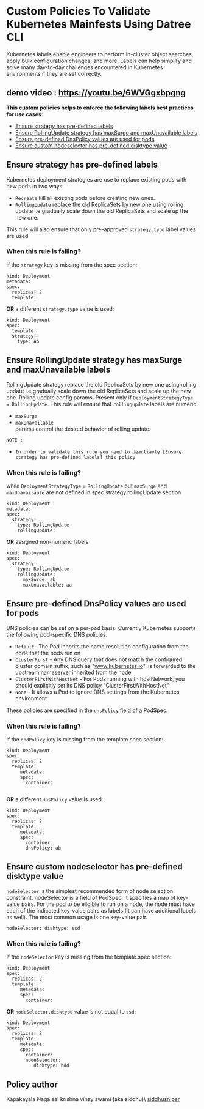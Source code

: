 
# Custom Policies To Validate Kubernetes Mainfests Using Datree CLI

Kubernetes labels enable engineers to perform in-cluster object searches, apply bulk configuration changes, and more. Labels can help simplify and solve many day-to-day challenges encountered in Kubernetes environments if they are set correctly.


## demo video : https://youtu.be/6WVGgxbpgng

__This custom policies helps to enforce the following labels best practices for use cases:__
* [Ensure strategy has pre-defined labels ](#ensure-strategy-has-pre-defined-labels)
* [Ensure RollingUpdate strategy has maxSurge and maxUnavailable labels](#ensure-RollingUpdate-strategy-has-maxSurge-and-maxUnavailable-labels)
* [Ensure pre-defined DnsPolicy values are used for pods](#ensure-pre-defined-DnsPolicy-values-are-used-for-pods)
* [Ensure custom nodeselector has pre-defined disktype value](#ensure-custom-nodeselector-has-pre-defined-disktype-value)


## Ensure strategy has pre-defined labels 
Kubernetes deployment strategies are use to replace existing pods with new pods in two ways.
* `Recreate` kill all existing pods before creating new ones.
* `RollingUpdate` replace the old ReplicaSets by new one using rolling update i.e gradually scale down the old ReplicaSets and scale up the new one.

This rule will also ensure that only pre-approved `strategy.type` label values are used
### When this rule is failing?
If the `strategy` key is missing from the spec section:  
```
kind: Deployment
metadata:
spec:
  replicas: 2
  template:
```

__OR__ a different `strategy.type` value is used:
```
kind: Deployment
spec:
  template:
  strategy:
    type: Ab
```


## Ensure RollingUpdate strategy has maxSurge and maxUnavailable labels
RollingUpdate strategy replace the old ReplicaSets by new one using rolling update i.e gradually scale down the old ReplicaSets and scale up the new one.
Rolling update config params. Present only if `DeploymentStrategyType = RollingUpdate`. This rule will ensure that `rollingupdate` labels are numeric
* `maxSurge`
* `maxUnavailable`  
params control the desired behavior of rolling update.

`NOTE : `
* `In order to validate this rule you need to deactiavte [Ensure strategy has pre-defined labels] this policy `
### When this rule is failing?
while `DeploymentStrategyType` = `RollingUpdate` but `maxSurge` and `maxUnavailable`  are not defined in spec.strategy.rollingUpdate section
```
kind: Deployment
metadata:
spec:
  strategy:
    type: RollingUpdate
    rollingUpdate:
```
__OR__ assigned non-numeric labels

```
kind: Deployment
spec:
  strategy:
    type: RollingUpdate
    rollingUpdate:
      maxSurge: ab
      maxUnavailable: aa
```


## Ensure pre-defined DnsPolicy values are used for pods
DNS policies can be set on a per-pod basis. Currently Kubernetes supports the following pod-specific DNS policies. 
* `Default`- The Pod inherits the name resolution configuration from the node that the pods run on
* `ClusterFirst` - Any DNS query that does not match the configured cluster domain suffix, such as "www.kubernetes.io", is forwarded to the upstream nameserver inherited      from the node
* `ClusterFirstWithHostNet` - For Pods running with hostNetwork, you should explicitly set its DNS policy "ClusterFirstWithHostNet"
* `None` -  It allows a Pod to ignore DNS settings from the Kubernetes environment

These policies are specified in the `dnsPolicy` field of a PodSpec.

### When this rule is failing?
If the `dndPolicy` key is missing from the template.spec section:
```
kind: Deployment
spec:
  replicas: 2
  template:
     metadata:
     spec:
       container:
       
```
__OR__ a different `dnsPolicy` value is used:
```
kind: Deployment
spec:
  replicas: 2
  template:
     metadata:
     spec:
       container:
       dnsPolicy: ab
```

## Ensure custom nodeselector has pre-defined disktype value
`nodeSelector` is the simplest recommended form of node selection constraint. nodeSelector is a field of PodSpec. It specifies a map of key-value pairs. For the pod to be eligible to run on a node, the node must have each of the indicated key-value pairs as labels (it can have additional labels as well). The most common usage is one key-value pair.

`nodeSelector:
   disktype: ssd`   
### When this rule is failing?
If the `nodeSelector` key is missing from the template.spec section:
```
kind: Deployment
spec:
  replicas: 2
  template:
     metadata:
     spec:
       container:
```
__OR__ `nodeSelector.disktype` value is not equal to `ssd`:
```
kind: Deployment
spec:
  replicas: 2
  template:
     metadata:
     spec:
       container:
       nodeSelector:
          disktype: hdd
```




## Policy author
Kapakayala Naga sai krishna vinay swami (aka siddhu)\\ [siddhusniper](https://github.com/siddhusniper)

